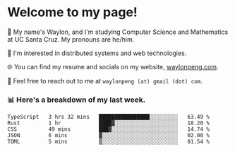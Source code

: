 # Welcome to my page! 

👋 My name's Waylon, and I'm studying Computer Science and Mathematics at UC Santa Cruz. My pronouns are he/him. 

💭 I'm interested in distributed systems and web technologies.

🌐 You can find my resume and socials on my website, [waylonpeng.com](https://www.waylonpeng.com).

📧 Feel free to reach out to me at `waylonpeng (at) gmail (dot) com`.

### 📊 Here's a breakdown of my last week.

<!--START_SECTION:waka-->
```text
TypeScript   3 hrs 32 mins   ████████████████░░░░░░░░░   63.49 % 
Rust         1 hr            ████▓░░░░░░░░░░░░░░░░░░░░   18.20 % 
CSS          49 mins         ███▓░░░░░░░░░░░░░░░░░░░░░   14.74 % 
JSON         6 mins          ▓░░░░░░░░░░░░░░░░░░░░░░░░   02.00 % 
TOML         5 mins          ▒░░░░░░░░░░░░░░░░░░░░░░░░   01.54 % 
```
<!--END_SECTION:waka-->
